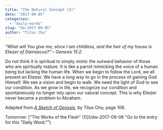 ```yaml
---
title: "The Natural Concept (2)"
date: "2017-09-05"
categories: 
  - "daily-words"
slug: "dw-2017-09-05"
author: "Titus Chu"
---
```


_“What will You give me, since I am childless, and the heir of my house is Eliezer of Damascus?”_ _– Genesis 15:2._

Do not think it is spiritual to simply mimic the outward behavior of those who are spiritually mature. It is like a parrot mimicking the voice of a human being but lacking the human life. When we begin to follow the Lord, we all present an Eliezer. We have a long way to go in the process of gaining God Himself. We see a vision and begin to walk. We need the light of God to see our condition. As we grow in life, we recognize our condition and spontaneously no longer rely upon our natural concept. This is why Eliezer never became a problem to Abraham.

Adapted from _[A Sketch of Genesis](/book-gen-sketch "Go to the listing for this book."),_ by Titus Chu; page 106.

Tomorrow: ["The Works of the Flesh" (1)](/dw-2017-09-06 "Go to the entry for this "Daily Word."")
